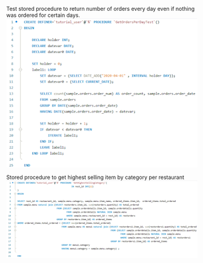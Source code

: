 Test stored procedure to return number of orders every day even if nothing was ordered for certain days.
![test image](/Database/Documentation/DocumentationImages/Storedprocedure1.png)

Stored procedure to get highest selling item by category per restaurant
![test image](/Database/Documentation/DocumentationImages/Storedprocedure2.png)
